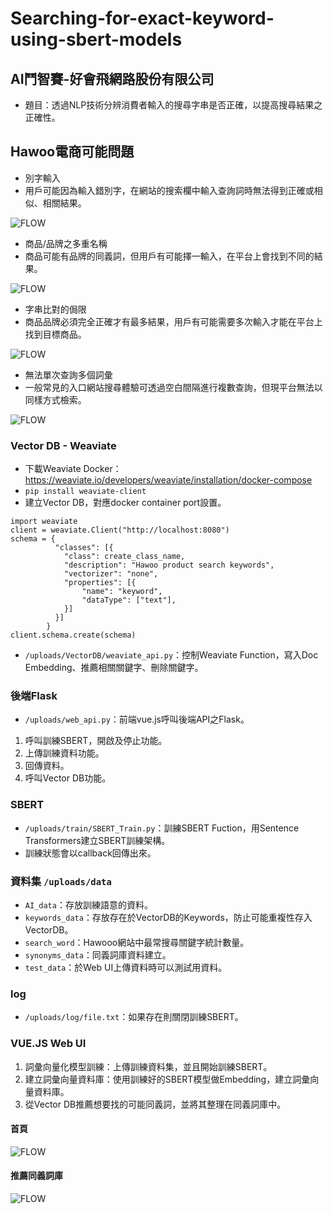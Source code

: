 # Searching-for-exact-keyword-using-sbert-models
## AI鬥智賽-好會飛網路股份有限公司
- 題目：透過NLP技術分辨消費者輸入的搜尋字串是否正確，以提高搜尋結果之正確性。
## Hawoo電商可能問題
- 別字輸入
- 用戶可能因為輸入錯別字，在網站的搜索欄中輸入查詢詞時無法得到正確或相似、相關結果。

![FLOW](https://github.com/fredericklee602/Searching-for-exact-keyword-using-sbert-models/blob/main/sceenshot/hawoo1.png)
- 商品/品牌之多重名稱
- 商品可能有品牌的同義詞，但用戶有可能擇一輸入，在平台上會找到不同的結果。

![FLOW](https://github.com/fredericklee602/Searching-for-exact-keyword-using-sbert-models/blob/main/sceenshot/hawoo2.png)

- 字串比對的侷限
- 商品品牌必須完全正確才有最多結果，用戶有可能需要多次輸入才能在平台上找到目標商品。

![FLOW](https://github.com/fredericklee602/Searching-for-exact-keyword-using-sbert-models/blob/main/sceenshot/hawoo3.png)

- 無法單次查詢多個詞彙
- 一般常見的入口網站搜尋體驗可透過空白間隔進行複數查詢，但現平台無法以同樣方式檢索。

![FLOW](https://github.com/fredericklee602/Searching-for-exact-keyword-using-sbert-models/blob/main/sceenshot/hawoo4.png)

### Vector DB - Weaviate

* 下載Weaviate Docker：https://weaviate.io/developers/weaviate/installation/docker-compose
* ```pip install weaviate-client```
* 建立Vector DB，對應docker container port設置。
```
import weaviate
client = weaviate.Client("http://localhost:8080")
schema = {
          "classes": [{
            "class": create_class_name,
            "description": "Hawoo product search keywords",
            "vectorizer": "none",
            "properties": [{
                "name": "keyword",
                "dataType": ["text"],
            }]
          }]
        }
client.schema.create(schema)
```
* `/uploads/VectorDB/weaviate_api.py`：控制Weaviate Function，寫入Doc Embedding、推薦相關關鍵字、刪除關鍵字。

### 後端Flask

* `/uploads/web_api.py`：前端vue.js呼叫後端API之Flask。
1. 呼叫訓練SBERT，開啟及停止功能。
2. 上傳訓練資料功能。
3. 回傳資料。
4. 呼叫Vector DB功能。

### SBERT
* `/uploads/train/SBERT_Train.py`：訓練SBERT Fuction，用Sentence Transformers建立SBERT訓練架構。
* 訓練狀態會以callback回傳出來。

### 資料集 `/uploads/data`
*  `AI_data`：存放訓練語意的資料。
*  `keywords_data`：存放存在於VectorDB的Keywords，防止可能重複性存入VectorDB。
*  `search_word`：Hawooo網站中最常搜尋關鍵字統計數量。
*  `synonyms_data`：同義詞庫資料建立。
*  `test_data`：於Web UI上傳資料時可以測試用資料。

### log
* `/uploads/log/file.txt`：如果存在則關閉訓練SBERT。

### VUE.JS Web UI
1. 詞彙向量化模型訓練：上傳訓練資料集，並且開始訓練SBERT。
2. 建立詞彙向量資料庫：使用訓練好的SBERT模型做Embedding，建立詞彙向量資料庫。
3. 從Vector DB推薦想要找的可能同義詞，並將其整理在同義詞庫中。

#### 首頁
![FLOW](https://github.com/fredericklee602/Searching-for-exact-keyword-using-sbert-models/blob/main/sceenshot/home.PNG)

#### 推薦同義詞庫
![FLOW](https://github.com/fredericklee602/Searching-for-exact-keyword-using-sbert-models/blob/main/sceenshot/synonyms.PNG)



